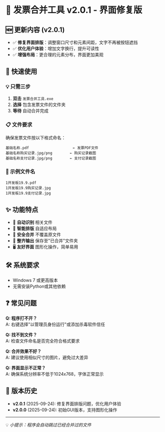 # 📄 发票合并工具 v2.0.1 - 界面修复版

## 🆕 更新内容 (v2.0.1)
- ✅ **修复界面排版**：调整窗口尺寸和元素间距，文字不再被按钮遮挡
- ✅ **优化用户体验**：增加文字换行，提升可读性
- ✅ **增强布局**：更合理的元素分布，界面更加美观

## 🚀 快速使用

### 💡 只需三步

1. **双击** `发票合并工具.exe`
2. **选择** 包含发票文件的文件夹  
3. **等待** 自动合并完成

### 📋 文件要求
确保发票文件按以下格式命名：

```
基础名称.pdf                    ← 发票PDF文件
基础名称购买记录.jpg/png        ← 购买记录截图  
基础名称支付记录.jpg/png        ← 支付记录截图
```

### 📁 示例文件名
```
1开发板19.9.pdf
1开发板19.9购买记录.jpg
1开发板19.9支付记录.jpg
```

## ✨ 功能特点
- 🎯 **自动识别** 相关文件
- 🔄 **智能排版** 自适应布局  
- 💾 **安全合并** 不覆盖原文件
- 📂 **整齐输出** 保存至"已合并"文件夹
- 🖥️ **友好界面** 图形化操作，简单易用

## 🛠️ 系统要求

- Windows 7 或更高版本
- 无需安装Python或其他依赖

## ❓ 常见问题

**Q: 程序打不开？**  
A: 右键选择"以管理员身份运行"或添加杀毒软件信任

**Q: 找不到文件？**  
A: 检查文件命名是否完全符合格式要求

**Q: 合并效果不好？**  
A: 建议使用相似尺寸的图片，避免过大差异

**Q: 界面显示不正常？**  
A: 确保系统分辨率不低于1024x768，字体正常显示

## 🔄 版本历史

- **v2.0.1** (2025-09-24): 修复界面排版问题，优化用户体验
- **v2.0.0** (2025-09-24): 初始GUI版本，支持图形化操作

---
💡 *小提示：程序会自动跳过已经合并过的文件*